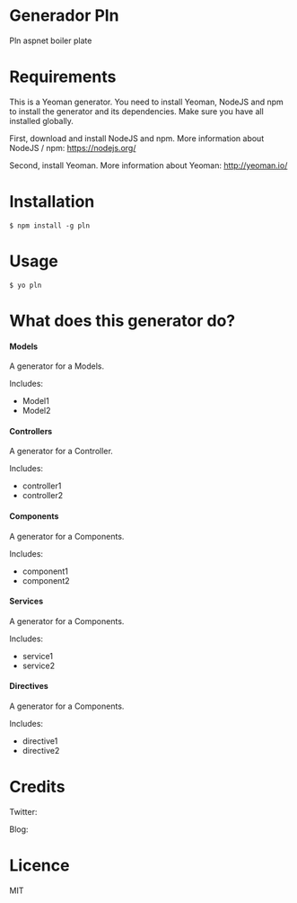 # Generador Pln
Pln aspnet boiler plate

# Requirements
This is a Yeoman generator. You need to install Yeoman, NodeJS and npm to install the generator and its dependencies. Make sure you have all installed globally.

First, download and install NodeJS and npm. More information about NodeJS / npm: https://nodejs.org/

Second, install Yeoman. More information about Yeoman: http://yeoman.io/

# Installation
```
$ npm install -g pln
```

# Usage
```
$ yo pln
```

# What does this generator do?


#### Models
A generator for a Models.

Includes:
- Model1
- Model2

#### Controllers
A generator for a Controller.

Includes:
- controller1
- controller2

#### Components
A generator for a Components.

Includes:
- component1
- component2

#### Services
A generator for a Components.

Includes:
- service1
- service2

#### Directives
A generator for a Components.

Includes:
- directive1
- directive2


# Credits

Twitter: 

Blog: 

# Licence
MIT